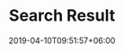 ---
title: "Search Result"
watermark: "Search"
date: 2019-04-10T09:51:57+06:00
short_description: "Cupidatat non proident sunt culpa qui officia deserunt mollit <br> anim idest laborum sed ut perspiciatis."
page_header_image: "/images/background/about.jpg"
description : "this is meta description"
layout: "search"
draft: false
---